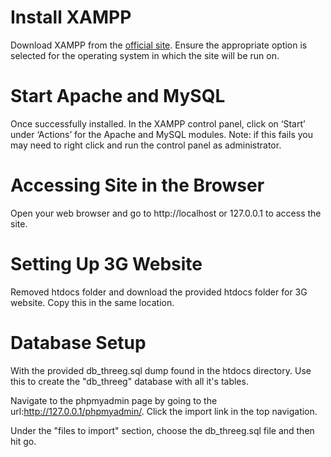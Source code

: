 Install XAMPP
=============

Download XAMPP from the <a href="https://www.apachefriends.org/index.html">official site</a>. Ensure the appropriate option is selected for the operating system in which the site will be run on.

Start Apache and MySQL
=============
Once successfully installed. In the XAMPP control panel, click on ‘Start’ under ‘Actions’ for the Apache and MySQL modules. 
Note: if this fails you may need to right click and run the control panel as administrator. 

Accessing Site in the Browser
=============
Open your web browser and go to http://localhost or 127.0.0.1 to access the site.

Setting Up 3G Website
=============
Removed htdocs folder and download the provided htdocs folder for 3G website. Copy this in the same location. 

Database Setup 
=============
With the provided db_threeg.sql dump found in the htdocs directory. Use this to create the "db_threeg" database with all it's tables. 

Navigate to the phpmyadmin page by going to the url:http://127.0.0.1/phpmyadmin/. Click the import link in the top navigation. 

Under the "files to import" section, choose the db_threeg.sql file and then hit go. 


